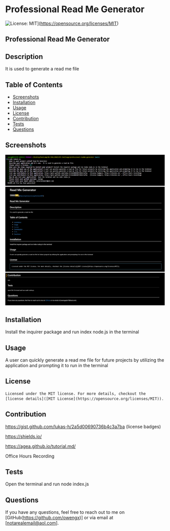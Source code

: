 # Professional Read Me Generator

  ![License: MIT](https://img.shields.io/badge/License-MIT-yellow.svg)](https://opensource.org/licenses/MIT)
## Professional Read Me Generator
        
## Description
It is used to generate a read me file
        
## Table of Contents
* [Screenshots](#screenshots)
* [Installation](#installation)
* [Usage](#usage)
* [License](#license)
* [Contribution](#contributon)
* [Tests](#test)
* [Questions](#questions)

## Screenshots
![Screenshot of project](https://github.com/owengx/professional-readme-generator/blob/cbf9ce4c6106a46003360d38654728d845c6b110/Screenshot1.png)
![Screenshot of project](https://github.com/owengx/professional-readme-generator/blob/73e3f42a6d95c0e11fa1ee888437cc2de9ffb829/Screenshot2.png)
![Screenshot of project](https://github.com/owengx/professional-readme-generator/blob/73e3f42a6d95c0e11fa1ee888437cc2de9ffb829/Screenshot3.png)
        
## Installation
  Install the inquirer package and run index node.js in the terminal
        
## Usage
A user can quickly generate a read me file for future projects by utilizing the application and prompting it to run in the terminal
  
## License
    Licensed under the MIT license. For more details, checkout the [license details]([MIT License](https://opensource.org/licenses/MIT)).
        
## Contribution
https://gist.github.com/lukas-h/2a5d00690736b4c3a7ba (license badges)

https://shields.io/ 

https://agea.github.io/tutorial.md/ 

Office Hours Recording
        
## Tests
Open the terminal and run node index.js
        
## Questions
If you have any questions, feel free to reach out to me on [GitHub(https://github.com/owengx)] or via email at [notarealemail@aol.com].
